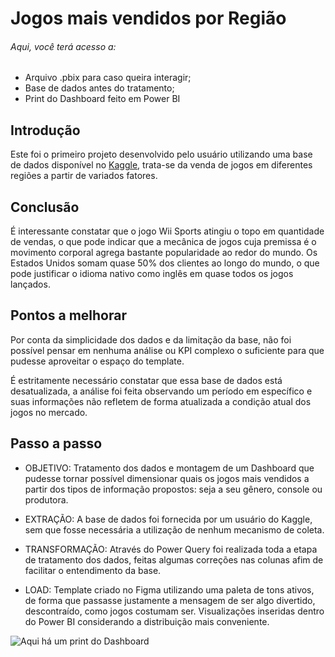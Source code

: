 # Jogos mais vendidos por Região

###### Aqui, você terá acesso a:
- Arquivo .pbix para caso queira interagir;
- Base de dados antes do tratamento;
- Print do Dashboard feito em Power BI

## Introdução
Este foi o primeiro projeto desenvolvido pelo usuário utilizando uma base de dados disponível no [Kaggle](https://www.kaggle.com/), trata-se da venda de jogos em diferentes regiões a partir de variados fatores.

## Conclusão
É interessante constatar que o jogo Wii Sports atingiu o topo em quantidade de vendas, o que pode indicar que a mecânica de jogos cuja premissa é o movimento corporal agrega bastante popularidade ao redor do mundo.
Os Estados Unidos somam quase 50% dos clientes ao longo do mundo, o que pode justificar o idioma nativo como inglês em quase todos os jogos lançados.

## Pontos a melhorar 
Por conta da simplicidade dos dados e da limitação da base, não foi possível pensar em nenhuma análise ou KPI complexo o suficiente para que pudesse aproveitar o espaço do template.

É estritamente necessário constatar que essa base de dados está desatualizada, a análise foi feita observando um período em específico e suas informações não refletem de forma atualizada a condição atual dos jogos no mercado.

## Passo a passo
- OBJETIVO: Tratamento dos dados e montagem de um Dashboard que pudesse tornar possível dimensionar quais os jogos mais vendidos a partir dos tipos de informação propostos: seja a seu gênero, console ou produtora.

- EXTRAÇÃO: A base de dados foi fornecida por um usuário do Kaggle, sem que fosse necessária a utilização de nenhum 
mecanismo de coleta.
- TRANSFORMAÇÃO: Através do Power Query foi realizada toda a etapa de tratamento dos dados, feitas algumas correções nas colunas afim de facilitar o entendimento da base.
- LOAD: Template criado no Figma utilizando uma paleta de tons ativos, de forma que passasse justamente a mensagem de ser algo divertido, descontraído, como jogos costumam ser. Visualizações inseridas dentro do Power BI considerando a distribuição mais conveniente.

![Aqui há um print do Dashboard](https://github.com/BitencourtVitor/bitencourtvitor/blob/main/Jogos%20mais%20vendidos%20por%20Regi%C3%A3o/print_dashboard.png)
